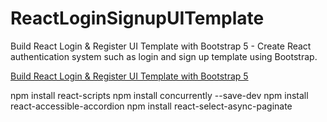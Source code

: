 # ReactLoginSignupUITemplate

Build React Login & Register UI Template with Bootstrap 5 - Create React authentication system such as login and sign up template using Bootstrap.

[Build React Login & Register UI Template with Bootstrap 5](https://www.positronx.io/build-react-login-register-ui-template-with-bootstrap-4/)


npm install react-scripts
npm install concurrently --save-dev
npm install react-accessible-accordion
npm install react-select-async-paginate

